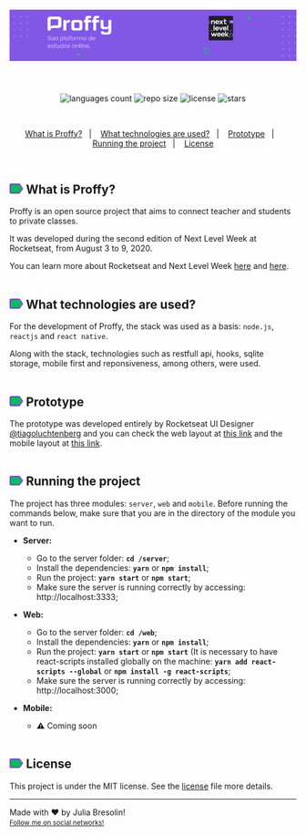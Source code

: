 <h1 align="center">
    <img alt="proffy-header" title="proffy" src=".docs/header.png" width="900px" />
</h1>
<br>
<p align="center">
 <img alt="languages count" src="https://img.shields.io/github/languages/count/jbresolinn/nlw-proffy?color=8257EE"/>
  <img alt="repo size" src="https://img.shields.io/github/repo-size/jbresolinn/nlw-proffy?color=8257EE">
  <img alt="license" src="https://img.shields.io/github/license/jbresolinn/nlw-proffy?color=8257EE">
  <img alt="stars" src="https://img.shields.io/github/stars/jbresolinn/nlw-proffy?color=8257EE">
</p>
<br>
<p align="center">
  <a href="#-what-is-proffy">What is Proffy?</a>&nbsp;&nbsp;&nbsp;|&nbsp;&nbsp;&nbsp;
  <a href="#-what-technologies-are-used">What technologies are used?</a>&nbsp;&nbsp;&nbsp;|&nbsp;&nbsp;&nbsp;
  <a href="#-prototype">Prototype</a>&nbsp;&nbsp;&nbsp;|&nbsp;&nbsp;&nbsp;
  <a href="#-running-the-project">Running the project</a>&nbsp;&nbsp;&nbsp;|&nbsp;&nbsp;&nbsp;
  <a href="#-license">License</a>
</p>
<br>


## <img src=".docs/label.svg" width="24px"> What is Proffy?

Proffy is an open source project that aims to connect teacher and students to private classes. 

It was developed during the second edition of Next Level Week at Rocketseat, from August 3 to 9, 2020.

You can learn more about Rocketseat and Next Level Week [here](https://rocketseat.com.br/) and [here](http://nextlevelweek.com/).
<br><br>

## <img src=".docs/label.svg" width="24px"> What technologies are used?

For the development of Proffy, the stack was used as a basis: `node.js`, `reactjs` and `react native`.

Along with the stack, technologies such as restfull api, hooks, sqlite storage, mobile first and reponsiveness, among others, were used.
<br><br>

## <img src=".docs/label.svg" width="24px"> Prototype

The prototype was developed entirely by Rocketseat UI Designer [@tiagoluchtenberg](https://instagram.com/tiagoluchtenberg) and you can check the web layout at [this link](https://www.figma.com/file/GHGS126t7WYjnPZdRKChJF/Proffy-Web) and the mobile layout at [this link](https://www.figma.com/file/e33KvgUpFdunXxJjHnK7CG/Proffy-Mobile?node-id=0%3A1).
<br><br>

## <img src=".docs/label.svg" width="24px"> Running the project

The project has three modules: `server`, `web` and `mobile`. Before running the commands below, make sure that you are in the directory of the module you want to run.

- **Server:** 
    - Go to the server folder: **`cd /server`**;
    - Install the dependencies: **`yarn`** or **`npm install`**;
    - Run the project: **`yarn start`** or **`npm start`**;
    - Make sure the server is running correctly by accessing: http://localhost:3333;
  
- **Web:** 
  -  Go to the server folder: **`cd /web`**;
  - Install the dependencies: **`yarn`** or **`npm install`**;
  - Run the project: **`yarn start`** or **`npm start`** (It is necessary to have react-scripts installed globally on the machine: **`yarn add react-scripts --global`** or **`npm install -g react-scripts`**;
  - Make sure the server is running correctly by accessing: http://localhost:3000;
  
- **Mobile:** 
  - :warning: Coming soon
<br><br>

## <img src=".docs/label.svg" width="24px"> License

  This project is under the MIT license. See the [license](license.md) file more details.

---

Made with ❤ by Julia Bresolin! <br>
<small>[Follow me on social networks!](https://linktr.ee/juliabresolin)</small>